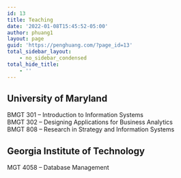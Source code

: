 ```yaml
---
id: 13
title: Teaching
date: '2022-01-08T15:45:52-05:00'
author: phuang1
layout: page
guid: 'https://penghuang.com/?page_id=13'
total_sidebar_layout:
    - no_sidebar_condensed
total_hide_title:
    - ''
---
```


## University of Maryland

  BMGT 301 – Introduction to Information Systems  
  BMGT 302 – Designing Applications for Business Analytics  
  BMGT 808 – Research in Strategy and Information Systems

## Georgia Institute of Technology

  MGT 4058 – Database Management